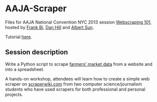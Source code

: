 AAJA-Scraper
============

Files for AAJA National Convention NYC 2013 session [Webscraping 101](http://sched.co/18F13ss), hosted by [Frank Bi](https://github.com/frankbi), [Dan Hill](https://github.com/danhillreports) and [Albert Sun](https://github.com/albertsun/).

Tutorial [here](frankbi.github.io/AAJA-Scraper/tutorial.html).

Session description
-----------

Write a Python script to scrape [farmers' market data](http://frankbi.com/aaja/farmermarkets/page1.html) from a website and into a spreadsheet.


A hands-on workshop, attendees will learn how to create a simple web scraper on [scraperwiki.com](scraperwiki.com) from two computer science/journalism students who have used scrapers for both professional and personal projects.
